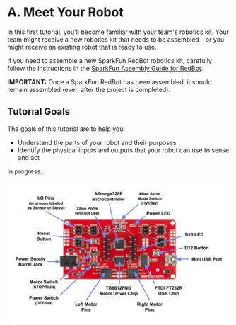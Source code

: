 # A. Meet Your Robot

In this first tutorial, you'll become familiar with your team's robotics kit. Your team might receive a new robotics kit that needs to be assembled – or you might receive an existing robot that is ready to use.

If you need to assemble a new SparkFun RedBot robotics kit, carefully follow the instructions in the [SparkFun Assembly Guide for RedBot](https://learn.sparkfun.com/tutorials/assembly-guide-for-redbot-with-shadow-chassis).

**IMPORTANT:** Once a SparkFun RedBot has been assembled, it should remain assembled (even after the project is completed).

## Tutorial Goals <a id="tutorial-goals"></a>

The goals of this tutorial are to help you:

* Understand the parts of your robot and their purposes
* Identify the physical inputs and outputs that your robot can use to sense and act 

In progress...

![RedBot Circuit Board](../.gitbook/assets/redbot-mainboard-annotated.jpg)
